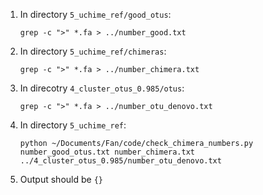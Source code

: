 1. In directory `5_uchime_ref/good_otus`:    
    ```
    grep -c ">" *.fa > ../number_good.txt
    ```

2. In directory `5_uchime_ref/chimeras`:    
    ```
    grep -c ">" *.fa > ../number_chimera.txt
    ```

3. In direcotry `4_cluster_otus_0.985/otus`:   
    ```
    grep -c ">" *.fa > ../number_otu_denovo.txt
    ```

4. In directory `5_uchime_ref`:   
    ```
    python ~/Documents/Fan/code/check_chimera_numbers.py number_good_otus.txt number_chimera.txt ../4_cluster_otus_0.985/number_otu_denovo.txt
    ```

5. Output should be `{}`
